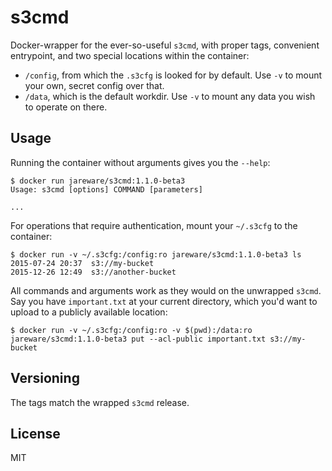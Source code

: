 # s3cmd

Docker-wrapper for the ever-so-useful `s3cmd`, with proper tags, convenient entrypoint, and two special locations within the container:

 * `/config`, from which the `.s3cfg` is looked for by default. Use `-v` to mount your own, secret config over that.
 * `/data`, which is the default workdir. Use `-v` to mount any data you wish to operate on there.

## Usage

Running the container without arguments gives you the `--help`:
```
$ docker run jareware/s3cmd:1.1.0-beta3
Usage: s3cmd [options] COMMAND [parameters]

...
```

For operations that require authentication, mount your `~/.s3cfg` to the container:
```
$ docker run -v ~/.s3cfg:/config:ro jareware/s3cmd:1.1.0-beta3 ls
2015-07-24 20:37  s3://my-bucket
2015-12-26 12:49  s3://another-bucket
```

All commands and arguments work as they would on the unwrapped `s3cmd`. Say you have `important.txt` at your current directory, which you'd want to upload to a publicly available location:
```
$ docker run -v ~/.s3cfg:/config:ro -v $(pwd):/data:ro jareware/s3cmd:1.1.0-beta3 put --acl-public important.txt s3://my-bucket
```

## Versioning

The tags match the wrapped `s3cmd` release.

## License

MIT
